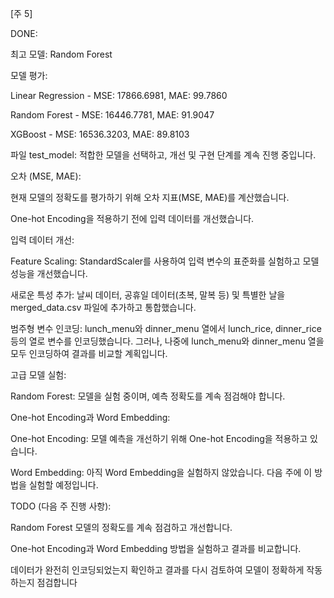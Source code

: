 [주 5]

DONE:

최고 모델: Random Forest

모델 평가:

Linear Regression - MSE: 17866.6981, MAE: 99.7860

Random Forest - MSE: 16446.7781, MAE: 91.9047

XGBoost - MSE: 16536.3203, MAE: 89.8103

파일 test_model: 적합한 모델을 선택하고, 개선 및 구현 단계를 계속 진행 중입니다.

오차 (MSE, MAE):

현재 모델의 정확도를 평가하기 위해 오차 지표(MSE, MAE)를 계산했습니다.

One-hot Encoding을 적용하기 전에 입력 데이터를 개선했습니다.

입력 데이터 개선:

Feature Scaling: StandardScaler를 사용하여 입력 변수의 표준화를 실험하고 모델 성능을 개선했습니다.

새로운 특성 추가: 날씨 데이터, 공휴일 데이터(초복, 말복 등) 및 특별한 날을 merged_data.csv 파일에 추가하고 통합했습니다.

범주형 변수 인코딩: lunch_menu와 dinner_menu 열에서 lunch_rice, dinner_rice 등의 열로 변수를 인코딩했습니다. 그러나, 나중에 lunch_menu와 dinner_menu 열을 모두 인코딩하여 결과를 비교할 계획입니다.

고급 모델 실험:

Random Forest: 모델을 실험 중이며, 예측 정확도를 계속 점검해야 합니다.

One-hot Encoding과 Word Embedding:

One-hot Encoding: 모델 예측을 개선하기 위해 One-hot Encoding을 적용하고 있습니다.

Word Embedding: 아직 Word Embedding을 실험하지 않았습니다. 다음 주에 이 방법을 실험할 예정입니다.

TODO (다음 주 진행 사항):

Random Forest 모델의 정확도를 계속 점검하고 개선합니다.

One-hot Encoding과 Word Embedding 방법을 실험하고 결과를 비교합니다.

데이터가 완전히 인코딩되었는지 확인하고 결과를 다시 검토하여 모델이 정확하게 작동하는지 점검합니다
